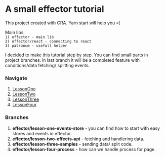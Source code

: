 # A small effector tutorial 

This project created with CRA. Yarn start will help you =)

Main libs:  
``1) effector - main lib``  
``2) effector/react - connecting to react``  
``3) patronum - usefull helper``

I decided to make this tutorial step by step. You can find small parts in project branches.
In last branch it will be a completed feature with conditions/data fetching/ splitting events.

### Navigate

1) [LessonOne](src/LessonOne/README.md)
2) [LessonTwo](src/LessonTwo/README.md)
3) [LessonThree](src/LessonThree/README.md)
3) [LessonFour](src/LessonFour/README.md)

### Branches

1) **effector/lesson-one-events-store** - you can find how to start with easy stores and events in effector.
2) **effector/lesson-two-effects-api** - fetching and handlering data.
3) **effector/lesson-three-samples** - sending data/ split code.
4) **effector/lesson-four-process** - how can we handle process for page.


